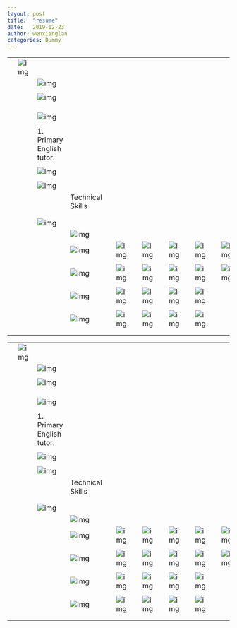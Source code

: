 ```yaml
---
layout: post
title:  "resume"
date:   2019-12-23
author: wenxianglan
categories: Dummy
---
```


  

|      |                                                              |                                                              |                                                              |      |                                                              |      |                                                              |      |                                                              |      |                                                              |      |                                                              |      |      |      |      |      |      |      |      |      |      |      |      |      |      |      |      |      |      |      |      |
| ---- | ------------------------------------------------------------ | ------------------------------------------------------------ | ------------------------------------------------------------ | ---- | ------------------------------------------------------------ | ---- | ------------------------------------------------------------ | ---- | ------------------------------------------------------------ | ---- | ------------------------------------------------------------ | ---- | ------------------------------------------------------------ | ---- | ---- | ---- | ---- | ---- | ---- | ---- | ---- | ---- | ---- | ---- | ---- | ---- | ---- | ---- | ---- | ---- | ---- | ---- | ---- |
|      | ![img](file:///C:\Users\文香兰\AppData\Local\Temp\msohtmlclip1\01\clip_image002.gif) |                                                              |                                                              |      |                                                              |      |                                                              |      |                                                              |      |                                                              |      |                                                              |      |      |      |      |      |      |      |      |      |      |      |      |      |      |      |      |      |      |      |      |
|      |                                                              | ![img](file:///C:\Users\文香兰\AppData\Local\Temp\msohtmlclip1\01\clip_image003.gif) |                                                              |      |                                                              |      |                                                              |      |                                                              |      |                                                              |      |                                                              |      |      |      |      |      |      |      |      |      |      |      |      |      |      |      |      |      |      |      |      |
|      |                                                              |                                                              |                                                              |      |                                                              |      |                                                              |      |                                                              |      |                                                              |      |                                                              |      |      |      |      |      |      |      |      |      |      |      |      |      |      |      |      |      |      |      |      |
|      |                                                              | ![img](file:///C:\Users\文香兰\AppData\Local\Temp\msohtmlclip1\01\clip_image004.gif) |                                                              |      |                                                              |      |                                                              |      |                                                              |      |                                                              |      |                                                              |      |      |      |      |      |      |      |      |      |      |      |      |      |      |      |      |      |      |      |      |
|      |                                                              |                                                              |                                                              |      |                                                              |      |                                                              |      |                                                              |      |                                                              |      |                                                              |      |      |      |      |      |      |      |      |      |      |      |      |      |      |      |      |      |      |      |      |
|      |                                                              |                                                              |                                                              |      |                                                              |      |                                                              |      |                                                              |      |                                                              |      |                                                              |      |      |      |      |      |      |      |      |      |      |      |      |      |      |      |      |      |      |      |      |
|      |                                                              |                                                              |                                                              |      |                                                              |      |                                                              |      |                                                              |      |                                                              |      |                                                              |      |      |      |      |      |      |      |      |      |      |      |      |      |      |      |      |      |      |      |      |
|      |                                                              | ![img](file:///C:\Users\文香兰\AppData\Local\Temp\msohtmlclip1\01\clip_image005.gif) |                                                              |      |                                                              |      |                                                              |      |                                                              |      |                                                              |      |                                                              |      |      |      |      |      |      |      |      |      |      |      |      |      |      |      |      |      |      |      |      |
|      |                                                              |                                                              |                                                              |      |                                                              |      |                                                              |      |                                                              |      |                                                              |      |                                                              |      |      |      |      |      |      |      |      |      |      |      |      |      |      |      |      |      |      |      |      |
|      |                                                              | 1.      Primary English tutor.                               |                                                              |      |                                                              |      |                                                              |      |                                                              |      |                                                              |      |                                                              |      |      |      |      |      |      |      |      |      |      |      |      |      |      |      |      |      |      |      |      |
|      |                                                              |                                                              |                                                              |      |                                                              |      |                                                              |      |                                                              |      |                                                              |      |                                                              |      |      |      |      |      |      |      |      |      |      |      |      |      |      |      |      |      |      |      |      |
|      |                                                              | ![img](file:///C:\Users\文香兰\AppData\Local\Temp\msohtmlclip1\01\clip_image006.gif) |                                                              |      |                                                              |      |                                                              |      |                                                              |      |                                                              |      |                                                              |      |      |      |      |      |      |      |      |      |      |      |      |      |      |      |      |      |      |      |      |
|      |                                                              |                                                              |                                                              |      |                                                              |      |                                                              |      |                                                              |      |                                                              |      |                                                              |      |      |      |      |      |      |      |      |      |      |      |      |      |      |      |      |      |      |      |      |
|      |                                                              | ![img](file:///C:\Users\文香兰\AppData\Local\Temp\msohtmlclip1\01\clip_image007.gif) |                                                              |      |                                                              |      |                                                              |      |                                                              |      |                                                              |      |                                                              |      |      |      |      |      |      |      |      |      |      |      |      |      |      |      |      |      |      |      |      |
|      |                                                              |                                                              | Technical Skills                                             |      |                                                              |      |                                                              |      |                                                              |      |                                                              |      |                                                              |      |      |      |      |      |      |      |      |      |      |      |      |      |      |      |      |      |      |      |      |
|      |                                                              |                                                              |                                                              |      |                                                              |      |                                                              |      |                                                              |      |                                                              |      |                                                              |      |      |      |      |      |      |      |      |      |      |      |      |      |      |      |      |      |      |      |      |
|      |                                                              |                                                              |                                                              |      |                                                              |      |                                                              |      |                                                              |      |                                                              |      |                                                              |      |      |      |      |      |      |      |      |      |      |      |      |      |      |      |      |      |      |      |      |
|      |                                                              | ![img](file:///C:\Users\文香兰\AppData\Local\Temp\msohtmlclip1\01\clip_image008.gif) |                                                              |      |                                                              |      |                                                              |      |                                                              |      |                                                              |      |                                                              |      |      |      |      |      |      |      |      |      |      |      |      |      |      |      |      |      |      |      |      |
|      |                                                              |                                                              | ![img](file:///C:\Users\文香兰\AppData\Local\Temp\msohtmlclip1\01\clip_image009.gif) |      |                                                              |      |                                                              |      |                                                              |      |                                                              |      |                                                              |      |      |      |      |      |      |      |      |      |      |      |      |      |      |      |      |      |      |      |      |
|      |                                                              |                                                              | ![img](file:///C:\Users\文香兰\AppData\Local\Temp\msohtmlclip1\01\clip_image010.gif) |      | ![img](file:///C:\Users\文香兰\AppData\Local\Temp\msohtmlclip1\01\clip_image011.gif) |      | ![img](file:///C:\Users\文香兰\AppData\Local\Temp\msohtmlclip1\01\clip_image012.gif) |      | ![img](file:///C:\Users\文香兰\AppData\Local\Temp\msohtmlclip1\01\clip_image013.gif) |      | ![img](file:///C:\Users\文香兰\AppData\Local\Temp\msohtmlclip1\01\clip_image014.gif) |      | ![img](file:///C:\Users\文香兰\AppData\Local\Temp\msohtmlclip1\01\clip_image015.gif) |      |      |      |      |      |      |      |      |      |      |      |      |      |      |      |      |      |      |      |      |
|      |                                                              |                                                              |                                                              |      |                                                              |      |                                                              |      |                                                              |      |                                                              |      |                                                              |      |      |      |      |      |      |      |      |      |      |      |      |      |      |      |      |      |      |      |      |
|      |                                                              |                                                              | ![img](file:///C:\Users\文香兰\AppData\Local\Temp\msohtmlclip1\01\clip_image016.gif) |      | ![img](file:///C:\Users\文香兰\AppData\Local\Temp\msohtmlclip1\01\clip_image017.gif) |      | ![img](file:///C:\Users\文香兰\AppData\Local\Temp\msohtmlclip1\01\clip_image018.gif) |      | ![img](file:///C:\Users\文香兰\AppData\Local\Temp\msohtmlclip1\01\clip_image019.gif) |      | ![img](file:///C:\Users\文香兰\AppData\Local\Temp\msohtmlclip1\01\clip_image020.gif) |      | ![img](file:///C:\Users\文香兰\AppData\Local\Temp\msohtmlclip1\01\clip_image021.gif) |      |      |      |      |      |      |      |      |      |      |      |      |      |      |      |      |      |      |      |      |
|      |                                                              |                                                              |                                                              |      |                                                              |      |                                                              |      |                                                              |      |                                                              |      |                                                              |      |      |      |      |      |      |      |      |      |      |      |      |      |      |      |      |      |      |      |      |
|      |                                                              |                                                              | ![img](file:///C:\Users\文香兰\AppData\Local\Temp\msohtmlclip1\01\clip_image022.gif) |      | ![img](file:///C:\Users\文香兰\AppData\Local\Temp\msohtmlclip1\01\clip_image023.gif) |      | ![img](file:///C:\Users\文香兰\AppData\Local\Temp\msohtmlclip1\01\clip_image024.gif) |      | ![img](file:///C:\Users\文香兰\AppData\Local\Temp\msohtmlclip1\01\clip_image025.gif) |      | ![img](file:///C:\Users\文香兰\AppData\Local\Temp\msohtmlclip1\01\clip_image026.gif) |      |                                                              |      |      |      |      |      |      |      |      |      |      |      |      |      |      |      |      |      |      |      |      |
|      |                                                              |                                                              |                                                              |      |                                                              |      |                                                              |      |                                                              |      |                                                              |      |                                                              |      |      |      |      |      |      |      |      |      |      |      |      |      |      |      |      |      |      |      |      |
|      |                                                              |                                                              | ![img](file:///C:\Users\文香兰\AppData\Local\Temp\msohtmlclip1\01\clip_image010.gif) |      | ![img](file:///C:\Users\文香兰\AppData\Local\Temp\msohtmlclip1\01\clip_image011.gif) |      | ![img](file:///C:\Users\文香兰\AppData\Local\Temp\msohtmlclip1\01\clip_image012.gif) |      | ![img](file:///C:\Users\文香兰\AppData\Local\Temp\msohtmlclip1\01\clip_image013.gif) |      | ![img](file:///C:\Users\文香兰\AppData\Local\Temp\msohtmlclip1\01\clip_image014.gif) |      |                                                              |      |      |      |      |      |      |      |      |      |      |      |      |      |      |      |      |      |      |      |      |
|      |                                                              |                                                              |                                                              |      |                                                              |      |                                                              |      |                                                              |      |                                                              |      |                                                              |      |      |      |      |      |      |      |      |      |      |      |      |      |      |      |      |      |      |      |      |
|      |                                                              |                                                              |                                                              |      |                                                              |      |                                                              |      |                                                              |      |                                                              |      |                                                              |      |      |      |      |      |      |      |      |      |      |      |      |      |      |      |      |      |      |      |      |

   

|      |                                                              |                                                              |                                                              |      |                                                              |      |                                                              |      |                                                              |      |                                                              |      |                                                              |      |      |      |      |      |      |      |      |      |      |      |      |      |      |      |      |      |      |      |      |
| ---- | ------------------------------------------------------------ | ------------------------------------------------------------ | ------------------------------------------------------------ | ---- | ------------------------------------------------------------ | ---- | ------------------------------------------------------------ | ---- | ------------------------------------------------------------ | ---- | ------------------------------------------------------------ | ---- | ------------------------------------------------------------ | ---- | ---- | ---- | ---- | ---- | ---- | ---- | ---- | ---- | ---- | ---- | ---- | ---- | ---- | ---- | ---- | ---- | ---- | ---- | ---- |
|      | ![img](file:///C:\Users\文香兰\AppData\Local\Temp\msohtmlclip1\01\clip_image002.gif) |                                                              |                                                              |      |                                                              |      |                                                              |      |                                                              |      |                                                              |      |                                                              |      |      |      |      |      |      |      |      |      |      |      |      |      |      |      |      |      |      |      |      |
|      |                                                              | ![img](file:///C:\Users\文香兰\AppData\Local\Temp\msohtmlclip1\01\clip_image003.gif) |                                                              |      |                                                              |      |                                                              |      |                                                              |      |                                                              |      |                                                              |      |      |      |      |      |      |      |      |      |      |      |      |      |      |      |      |      |      |      |      |
|      |                                                              |                                                              |                                                              |      |                                                              |      |                                                              |      |                                                              |      |                                                              |      |                                                              |      |      |      |      |      |      |      |      |      |      |      |      |      |      |      |      |      |      |      |      |
|      |                                                              | ![img](file:///C:\Users\文香兰\AppData\Local\Temp\msohtmlclip1\01\clip_image004.gif) |                                                              |      |                                                              |      |                                                              |      |                                                              |      |                                                              |      |                                                              |      |      |      |      |      |      |      |      |      |      |      |      |      |      |      |      |      |      |      |      |
|      |                                                              |                                                              |                                                              |      |                                                              |      |                                                              |      |                                                              |      |                                                              |      |                                                              |      |      |      |      |      |      |      |      |      |      |      |      |      |      |      |      |      |      |      |      |
|      |                                                              |                                                              |                                                              |      |                                                              |      |                                                              |      |                                                              |      |                                                              |      |                                                              |      |      |      |      |      |      |      |      |      |      |      |      |      |      |      |      |      |      |      |      |
|      |                                                              |                                                              |                                                              |      |                                                              |      |                                                              |      |                                                              |      |                                                              |      |                                                              |      |      |      |      |      |      |      |      |      |      |      |      |      |      |      |      |      |      |      |      |
|      |                                                              | ![img](file:///C:\Users\文香兰\AppData\Local\Temp\msohtmlclip1\01\clip_image005.gif) |                                                              |      |                                                              |      |                                                              |      |                                                              |      |                                                              |      |                                                              |      |      |      |      |      |      |      |      |      |      |      |      |      |      |      |      |      |      |      |      |
|      |                                                              |                                                              |                                                              |      |                                                              |      |                                                              |      |                                                              |      |                                                              |      |                                                              |      |      |      |      |      |      |      |      |      |      |      |      |      |      |      |      |      |      |      |      |
|      |                                                              | 1.      Primary English tutor.                               |                                                              |      |                                                              |      |                                                              |      |                                                              |      |                                                              |      |                                                              |      |      |      |      |      |      |      |      |      |      |      |      |      |      |      |      |      |      |      |      |
|      |                                                              |                                                              |                                                              |      |                                                              |      |                                                              |      |                                                              |      |                                                              |      |                                                              |      |      |      |      |      |      |      |      |      |      |      |      |      |      |      |      |      |      |      |      |
|      |                                                              | ![img](file:///C:\Users\文香兰\AppData\Local\Temp\msohtmlclip1\01\clip_image006.gif) |                                                              |      |                                                              |      |                                                              |      |                                                              |      |                                                              |      |                                                              |      |      |      |      |      |      |      |      |      |      |      |      |      |      |      |      |      |      |      |      |
|      |                                                              |                                                              |                                                              |      |                                                              |      |                                                              |      |                                                              |      |                                                              |      |                                                              |      |      |      |      |      |      |      |      |      |      |      |      |      |      |      |      |      |      |      |      |
|      |                                                              | ![img](file:///C:\Users\文香兰\AppData\Local\Temp\msohtmlclip1\01\clip_image007.gif) |                                                              |      |                                                              |      |                                                              |      |                                                              |      |                                                              |      |                                                              |      |      |      |      |      |      |      |      |      |      |      |      |      |      |      |      |      |      |      |      |
|      |                                                              |                                                              | Technical Skills                                             |      |                                                              |      |                                                              |      |                                                              |      |                                                              |      |                                                              |      |      |      |      |      |      |      |      |      |      |      |      |      |      |      |      |      |      |      |      |
|      |                                                              |                                                              |                                                              |      |                                                              |      |                                                              |      |                                                              |      |                                                              |      |                                                              |      |      |      |      |      |      |      |      |      |      |      |      |      |      |      |      |      |      |      |      |
|      |                                                              |                                                              |                                                              |      |                                                              |      |                                                              |      |                                                              |      |                                                              |      |                                                              |      |      |      |      |      |      |      |      |      |      |      |      |      |      |      |      |      |      |      |      |
|      |                                                              | ![img](file:///C:\Users\文香兰\AppData\Local\Temp\msohtmlclip1\01\clip_image008.gif) |                                                              |      |                                                              |      |                                                              |      |                                                              |      |                                                              |      |                                                              |      |      |      |      |      |      |      |      |      |      |      |      |      |      |      |      |      |      |      |      |
|      |                                                              |                                                              | ![img](file:///C:\Users\文香兰\AppData\Local\Temp\msohtmlclip1\01\clip_image009.gif) |      |                                                              |      |                                                              |      |                                                              |      |                                                              |      |                                                              |      |      |      |      |      |      |      |      |      |      |      |      |      |      |      |      |      |      |      |      |
|      |                                                              |                                                              | ![img](file:///C:\Users\文香兰\AppData\Local\Temp\msohtmlclip1\01\clip_image010.gif) |      | ![img](file:///C:\Users\文香兰\AppData\Local\Temp\msohtmlclip1\01\clip_image011.gif) |      | ![img](file:///C:\Users\文香兰\AppData\Local\Temp\msohtmlclip1\01\clip_image012.gif) |      | ![img](file:///C:\Users\文香兰\AppData\Local\Temp\msohtmlclip1\01\clip_image013.gif) |      | ![img](file:///C:\Users\文香兰\AppData\Local\Temp\msohtmlclip1\01\clip_image014.gif) |      | ![img](file:///C:\Users\文香兰\AppData\Local\Temp\msohtmlclip1\01\clip_image015.gif) |      |      |      |      |      |      |      |      |      |      |      |      |      |      |      |      |      |      |      |      |
|      |                                                              |                                                              |                                                              |      |                                                              |      |                                                              |      |                                                              |      |                                                              |      |                                                              |      |      |      |      |      |      |      |      |      |      |      |      |      |      |      |      |      |      |      |      |
|      |                                                              |                                                              | ![img](file:///C:\Users\文香兰\AppData\Local\Temp\msohtmlclip1\01\clip_image016.gif) |      | ![img](file:///C:\Users\文香兰\AppData\Local\Temp\msohtmlclip1\01\clip_image017.gif) |      | ![img](file:///C:\Users\文香兰\AppData\Local\Temp\msohtmlclip1\01\clip_image018.gif) |      | ![img](file:///C:\Users\文香兰\AppData\Local\Temp\msohtmlclip1\01\clip_image019.gif) |      | ![img](file:///C:\Users\文香兰\AppData\Local\Temp\msohtmlclip1\01\clip_image020.gif) |      | ![img](file:///C:\Users\文香兰\AppData\Local\Temp\msohtmlclip1\01\clip_image021.gif) |      |      |      |      |      |      |      |      |      |      |      |      |      |      |      |      |      |      |      |      |
|      |                                                              |                                                              |                                                              |      |                                                              |      |                                                              |      |                                                              |      |                                                              |      |                                                              |      |      |      |      |      |      |      |      |      |      |      |      |      |      |      |      |      |      |      |      |
|      |                                                              |                                                              | ![img](file:///C:\Users\文香兰\AppData\Local\Temp\msohtmlclip1\01\clip_image022.gif) |      | ![img](file:///C:\Users\文香兰\AppData\Local\Temp\msohtmlclip1\01\clip_image023.gif) |      | ![img](file:///C:\Users\文香兰\AppData\Local\Temp\msohtmlclip1\01\clip_image024.gif) |      | ![img](file:///C:\Users\文香兰\AppData\Local\Temp\msohtmlclip1\01\clip_image025.gif) |      | ![img](file:///C:\Users\文香兰\AppData\Local\Temp\msohtmlclip1\01\clip_image026.gif) |      |                                                              |      |      |      |      |      |      |      |      |      |      |      |      |      |      |      |      |      |      |      |      |
|      |                                                              |                                                              |                                                              |      |                                                              |      |                                                              |      |                                                              |      |                                                              |      |                                                              |      |      |      |      |      |      |      |      |      |      |      |      |      |      |      |      |      |      |      |      |
|      |                                                              |                                                              | ![img](file:///C:\Users\文香兰\AppData\Local\Temp\msohtmlclip1\01\clip_image010.gif) |      | ![img](file:///C:\Users\文香兰\AppData\Local\Temp\msohtmlclip1\01\clip_image011.gif) |      | ![img](file:///C:\Users\文香兰\AppData\Local\Temp\msohtmlclip1\01\clip_image012.gif) |      | ![img](file:///C:\Users\文香兰\AppData\Local\Temp\msohtmlclip1\01\clip_image013.gif) |      | ![img](file:///C:\Users\文香兰\AppData\Local\Temp\msohtmlclip1\01\clip_image014.gif) |      |                                                              |      |      |      |      |      |      |      |      |      |      |      |      |      |      |      |      |      |      |      |      |
|      |                                                              |                                                              |                                                              |      |                                                              |      |                                                              |      |                                                              |      |                                                              |      |                                                              |      |      |      |      |      |      |      |      |      |      |      |      |      |      |      |      |      |      |      |      |
|      |                                                              |                                                              |                                                              |      |                                                              |      |                                                              |      |                                                              |      |                                                              |      |                                                              |      |      |      |      |      |      |      |      |      |      |      |      |      |      |      |      |      |      |      |      |

 